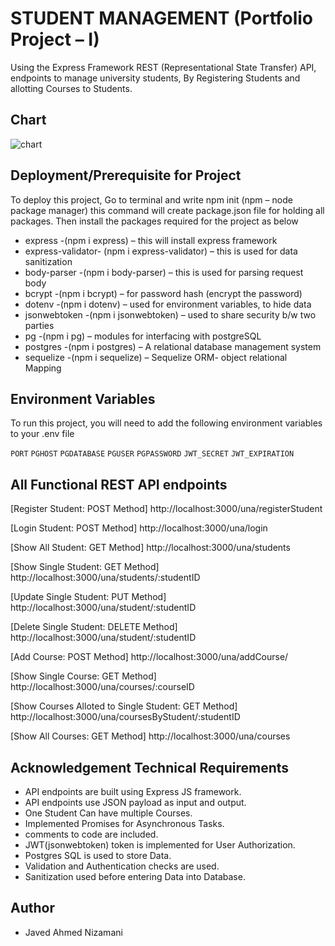 
# STUDENT MANAGEMENT (Portfolio Project – I)

Using the Express Framework REST (Representational State Transfer) API, endpoints to manage university students, By Registering Students and allotting Courses to Students.
## Chart

![chart](https://github.com/JavedNizamani/Student_Management/assets/139638213/d48ecbd6-d18a-47fe-a501-9a9d4b64b64a)




## Deployment/Prerequisite for Project

To deploy this project, Go to terminal and write npm init (npm – node package manager) this command will create package.json file for holding all packages. Then install the packages required for the project as below

- express -(npm i express) – this will install  express framework
- express-validator- (npm i express-validator) – this is used for data sanitization
- body-parser -(npm i body-parser) – this is used for parsing request body
- bcrypt -(npm i bcrypt) – for password hash (encrypt the password)
- dotenv -(npm i dotenv) – used for environment variables, to hide data
- jsonwebtoken -(npm i jsonwebtoken) – used to share security b/w two parties
- pg -(npm i pg) – modules for interfacing with postgreSQL
- postgres -(npm i postgres) – A relational database management system
- sequelize -(npm i sequelize) – Sequelize ORM- object relational Mapping



## Environment Variables

To run this project, you will need to add the following environment variables to your .env file

`PORT`
`PGHOST`
`PGDATABASE`
`PGUSER`
`PGPASSWORD`
`JWT_SECRET`
`JWT_EXPIRATION`


## All Functional REST API endpoints

[Register Student: POST Method]
http://localhost:3000/una/registerStudent

[Login Student: POST Method]
http://localhost:3000/una/login

[Show All Student: GET Method]
http://localhost:3000/una/students

[Show Single Student: GET Method]
http://localhost:3000/una/students/:studentID

[Update Single Student: PUT Method]
http://localhost:3000/una/student/:studentID

[Delete Single Student: DELETE Method]
http://localhost:3000/una/student/:studentID

[Add Course: POST Method]
http://localhost:3000/una/addCourse/

[Show Single Course: GET Method]
http://localhost:3000/una/courses/:courseID

[Show Courses Alloted to Single Student: GET Method]
http://localhost:3000/una/coursesByStudent/:studentID

[Show All Courses: GET Method]
http://localhost:3000/una/courses


## Acknowledgement Technical Requirements

- API endpoints are built using Express JS framework.
- API endpoints use JSON payload as input and output.
- One Student Can have multiple Courses.
- Implemented Promises for Asynchronous Tasks.
- comments to code are included.
- JWT(jsonwebtoken) token is implemented for User Authorization.
- Postgres SQL is used to store Data.
- Validation and Authentication checks are used.
- Sanitization used before entering Data into Database.

## Author
- Javed Ahmed Nizamani

